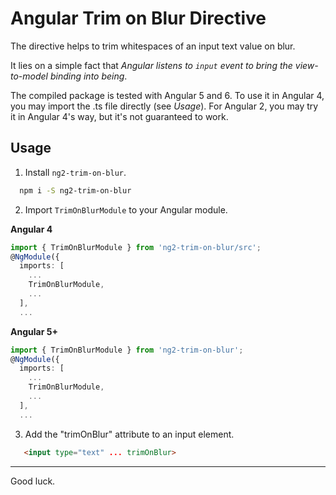 # Angular Trim on Blur Directive

The directive helps to trim whitespaces of an input text value on blur.

It lies on a simple fact that *Angular listens to `input` event to bring the view-to-model binding into being*.

The compiled package is tested with Angular 5 and 6. To use it in Angular 4, you may import the .ts file directly (see *Usage*). For Angular 2, you may try it in Angular 4's way, but it's not guaranteed to work.

## Usage

1. Install `ng2-trim-on-blur`.

  ```bash
    npm i -S ng2-trim-on-blur
  ```

2. Import `TrimOnBlurModule` to your Angular module.

  **Angular 4**
```typescript
import { TrimOnBlurModule } from 'ng2-trim-on-blur/src';
@NgModule({
  imports: [
    ...
    TrimOnBlurModule,
    ...
  ],
  ...
```

  **Angular 5+**
```typescript
import { TrimOnBlurModule } from 'ng2-trim-on-blur';
@NgModule({
  imports: [
    ...
    TrimOnBlurModule,
    ...
  ],
  ...
```

3. Add the "trimOnBlur" attribute to an input element.
  ```html
     <input type="text" ... trimOnBlur>
  ```

---
Good luck.
